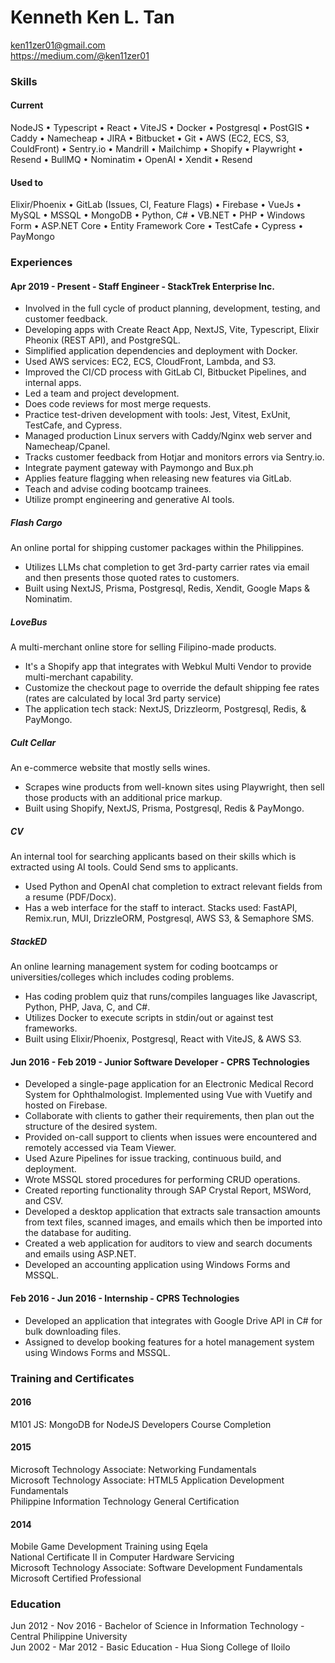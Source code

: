 # Kenneth Ken L. Tan

ken11zer01@gmail.com\
https://medium.com/@ken11zer01

### Skills

#### Current

NodeJS • Typescript • React • ViteJS • Docker • Postgresql • PostGIS • Caddy • Namecheap • JIRA • Bitbucket • Git • AWS (EC2, ECS, S3, CouldFront) • Sentry.io • Mandrill • Mailchimp • Shopify • Playwright • Resend • BullMQ • Nominatim • OpenAI • Xendit • Resend 

#### Used to

Elixir/Phoenix • GitLab (Issues, CI, Feature Flags) • Firebase • VueJs • MySQL • MSSQL • MongoDB • Python, C# • VB.NET • PHP •  Windows Form • ASP.NET Core • Entity Framework Core • TestCafe • Cypress • PayMongo

### Experiences

#### Apr 2019 - Present - Staff Engineer - StackTrek Enterprise Inc.

- Involved in the full cycle of product planning, development, testing, and customer feedback.
- Developing apps with Create React App, NextJS, Vite, Typescript, Elixir Pheonix (REST API), and PostgreSQL.
- Simplified application dependencies and deployment with Docker. 
- Used AWS services: EC2, ECS, CloudFront, Lambda, and S3.
- Improved the CI/CD process with GitLab CI, Bitbucket Pipelines, and internal apps.
- Led a team and project development.
- Does code reviews for most merge requests.
- Practice test-driven development with tools: Jest, Vitest, ExUnit, TestCafe, and Cypress.
- Managed production Linux servers with Caddy/Nginx web server and Namecheap/Cpanel.
- Tracks customer feedback from Hotjar and monitors errors via Sentry.io.
- Integrate payment gateway with Paymongo and Bux.ph
- Applies feature flagging when releasing new features via GitLab.
- Teach and advise coding bootcamp trainees.
- Utilize prompt engineering and generative AI tools. 

##### Flash Cargo

An online portal for shipping customer packages within the Philippines.

- Utilizes LLMs chat completion to get 3rd-party carrier rates via email and then presents those quoted rates to customers.
- Built using NextJS, Prisma, Postgresql, Redis, Xendit, Google Maps & Nominatim.

##### LoveBus

A multi-merchant online store for selling Filipino-made products.

- It's a Shopify app that integrates with Webkul Multi Vendor to provide multi-merchant capability.
- Customize the checkout page to override the default shipping fee rates (rates are calculated by local 3rd party service)
- The application tech stack: NextJS, Drizzleorm, Postgresql, Redis, & PayMongo. 

##### Cult Cellar

An e-commerce website that mostly sells wines.

- Scrapes wine products from well-known sites using Playwright, then sell those products with an additional price markup.
- Built using Shopify, NextJS, Prisma, Postgresql, Redis & PayMongo. 

##### CV

An internal tool for searching applicants based on their skills which is extracted using AI tools. Could Send sms to applicants.

- Used Python and OpenAI chat completion to extract relevant fields from a resume (PDF/Docx).
- Has a web interface for the staff to interact. Stacks used: FastAPI, Remix.run, MUI, DrizzleORM, Postgresql, AWS S3, & Semaphore SMS.

##### StackED

An online learning management system for coding bootcamps or universities/colleges which includes coding problems.

- Has coding problem quiz that runs/compiles languages like Javascript, Python, PHP, Java, C, and C#.
- Utilizes Docker to execute scripts in stdin/out or against test frameworks. 
- Built using Elixir/Phoenix, Postgresql, React with ViteJS, & AWS S3.

#### Jun 2016 - Feb 2019 - Junior Software Developer - CPRS Technologies

- Developed a single-page application for an Electronic Medical Record System for Ophthalmologist. Implemented using Vue with Vuetify and hosted on Firebase.
- Collaborate with clients to gather their requirements, then plan out the structure of the desired system.
- Provided on-call support to clients when issues were encountered and remotely accessed via Team Viewer.
- Used Azure Pipelines for issue tracking, continuous build, and deployment.
- Wrote MSSQL stored procedures for performing CRUD operations.
- Created reporting functionality through SAP Crystal Report, MSWord, and CSV.
- Developed a desktop application that extracts sale transaction amounts from text files, scanned images, and emails which then be imported into the database for auditing.
- Created a web application for auditors to view and search documents and emails using ASP.NET.
- Developed an accounting application using Windows Forms and MSSQL.

#### Feb 2016 - Jun 2016 - Internship - CPRS Technologies

- Developed an application that integrates with Google Drive API in C# for bulk downloading files.
- Assigned to develop booking features for a hotel management system using Windows Forms and MSSQL.

### Training and Certificates

#### 2016

M101 JS: MongoDB for NodeJS Developers Course Completion

#### 2015

Microsoft Technology Associate: Networking Fundamentals\
Microsoft Technology Associate: HTML5 Application Development Fundamentals\
Philippine Information Technology General Certification

#### 2014

Mobile Game Development Training using Eqela\
National Certificate II in Computer Hardware Servicing\
Microsoft Technology Associate: Software Development Fundamentals\
Microsoft Certified Professional

### Education

Jun 2012 - Nov 2016 - Bachelor of Science in Information Technology - Central Philippine University\
Jun 2002 - Mar 2012 - Basic Education - Hua Siong College of Iloilo

